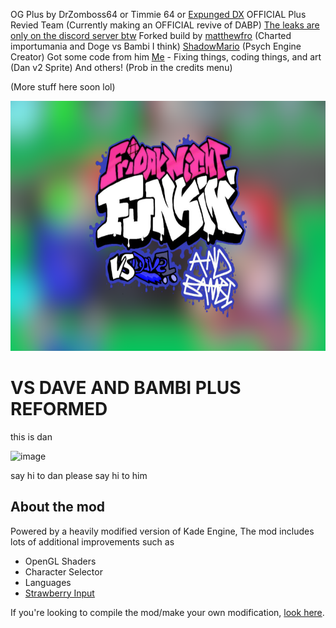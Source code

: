 OG Plus by DrZomboss64 or Timmie 64 or [Expunged DX](https://www.youtube.com/@expungedDX64)
OFFICIAL Plus Revied Team (Currently making an OFFICIAL revive of DABP) [The leaks are only on the discord server btw](https://discord.gg/mgSsAmZqwv)
Forked build by [matthewfro](https://github.com/matthewfro17) (Charted importumania and Doge vs Bambi I think)
[ShadowMario](https://github.com/ShadowMario) (Psych Engine Creator) Got some code from him
[Me](https://github.com/CamtheKirby) - Fixing things, coding things, and art (Dan v2 Sprite)
And others! (Prob in the credits menu)

(More stuff here soon lol)

<img src="KadeEngineWitBackground.png" width="600" height="400">

# VS DAVE AND BAMBI PLUS REFORMED
this is dan

![image](https://github.com/CamtheKirby/Dave-and-Bambi-Plus-Reformed/assets/92703353/8e225e1c-0cbb-4de7-9e2f-4a4ac34f56cc)




say hi to dan
please say hi to him


## About the mod
Powered by a heavily modified version of Kade Engine, The mod includes lots of additional improvements such as
- OpenGL Shaders
- Character Selector
- Languages
- [Strawberry Input](https://github.com/benjaminpants/Funkin-Strawberry)

If you're looking to compile the mod/make your own modification, [look here](Modding.md).
